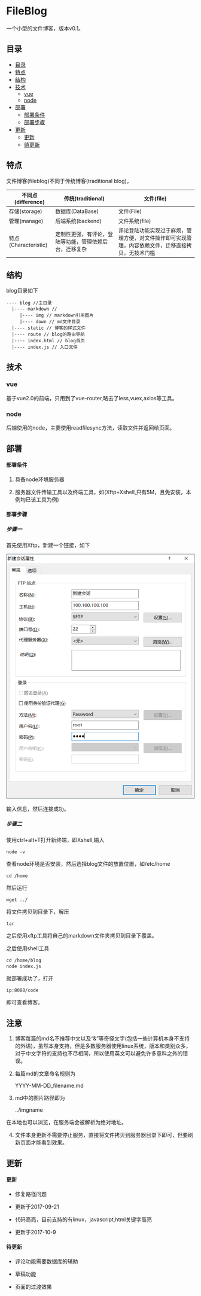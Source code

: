 # FileBlog

一个小型的文件博客，版本v0.1。

## 目录

- [目录](#目录)
- [特点](#特点)
- [结构](#结构)
- [技术](#技术)
  + [vue](#vue)
  + [node](#node)
- [部署](#部署)
  + [部署条件](#部署条件)
  + [部署步骤](#部署步骤)
- [更新](#更新)  
  + [更新](#更新)
  + [待更新](#待更新)

## 特点

文件博客(fileblog)不同于传统博客(traditional blog)，


不同点(difference) |传统(traditional) | 文件(file)
---|---|---
存储(storage) | 数据库(DataBase) | 文件(File)
管理(manage) | 后端系统(backend) | 文件系统(file)
特点(Characteristic) | 定制性更强，有评论，登陆等功能，管理依赖后台，迁移复杂 | 评论登陆功能实现过于麻烦，管理方便，对文件操作即可实现管理，内容依赖文件，迁移直接拷贝，无技术门槛

## 结构

blog目录如下

    ---- blog //主目录
      |---- markdown //
         |---- img // markdown引用图片
         |---- down // md文件目录
      |---- static // 博客的样式文件
      |---- route // blog的路由导航  
      |---- index.html // blog首页
      |---- index.js // 入口文件

## 技术

### vue

基于vue2.0的前端，只用到了vue-router,略去了less,vuex,axios等工具。

### node

后端使用的node，主要使用readfilesync方法，读取文件并返回给页面。

## 部署

#### 部署条件

1. 具备node环境服务器

2. 服务器文件传输工具以及终端工具，如(Xftp+Xshell,只有5M，且免安装，本例均已该工具为例)

#### 部署步骤

##### 步骤一
首先使用Xftp，新建一个链接，如下

![img](../../img/2017091901.png)

输入信息，然后连接成功。

##### 步骤二
使用ctrl+alt+T打开新终端，即Xshell,输入

    node -v

查看node环境是否安装，然后选择blog文件的放置位置，如/etc/home

    cd /home

然后运行 

    wget ../

将文件拷贝到目录下，解压

    tar 

之后使用xftp工具将自己的markdown文件夹拷贝到目录下覆盖。

之后使用shell工具

    cd /home/blog
    node index.js

就部署成功了，打开

    ip:8088/code
    
即可查看博客。

## 注意

1. 博客每篇的md名不推荐中文以及“&”等奇怪文字(包括一些计算机本身不支持的外语)，虽然本身支持，但是多数服务器使用linux系统，版本和类别众多，对于中文字符的支持也不尽相同，所以使用英文可以避免许多意料之外的错误。

2. 每篇md的文章命名规则为

    YYYY-MM-DD_filename.md

3. md中的图片路径即为
    
    ../imgname

在本地也可以浏览，在服务端会被解析为绝对地址。

4. 文件本身更新不需要停止服务，直接将文件拷贝到服务器目录下即可，但要刷新页面才能看到效果。

## 更新

#### 更新

- 修复路径问题

- 更新于2017-09-21

- 代码高亮，目前支持的有linux，javascript,html关键字高亮

- 更新于2017-10-9

#### 待更新

- 评论功能需要数据库的辅助

- 草稿功能

- 页面的过渡效果



